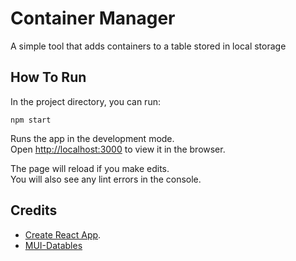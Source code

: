 # Container Manager
A simple tool that adds containers to a table stored in local storage

## How To Run

In the project directory, you can run:

`npm start`

Runs the app in the development mode.<br>
Open [http://localhost:3000](http://localhost:3000) to view it in the browser.

The page will reload if you make edits.<br>
You will also see any lint errors in the console.

## Credits
* [Create React App](https://github.com/facebook/create-react-app).
* [MUI-Datables](https://github.com/gregnb/mui-datatables)
